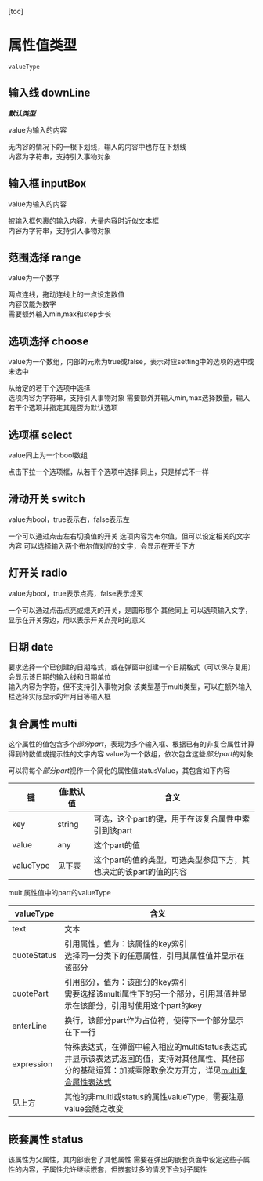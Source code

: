 [toc]

# 属性值类型

`valueType`

## 输入线 downLine

***默认类型***

value为输入的内容

无内容的情况下的一根下划线，输入的内容中也存在下划线  
内容为字符串，支持引入事物对象

## 输入框 inputBox

value为输入的内容

被输入框包裹的输入内容，大量内容时近似文本框  
内容为字符串，支持引入事物对象

## 范围选择 range

value为一个数字

两点连线，拖动连线上的一点设定数值  
内容仅能为数字  
需要额外输入min,max和step步长

## 选项选择 choose

value为一个数组，内部的元素为true或false，表示对应setting中的选项的选中或未选中

从给定的若干个选项中选择  
选项内容为字符串，支持引入事物对象
需要额外并输入min,max选择数量，输入若干个选项并指定其是否为默认选项

## 选项框 select

value同上为一个bool数组

点击下拉一个选项框，从若干个选项中选择
同上，只是样式不一样

## 滑动开关 switch

value为bool，true表示右，false表示左

一个可以通过点击左右切换值的开关
选项内容为布尔值，但可以设定相关的文字内容
可以选择输入两个布尔值对应的文字，会显示在开关下方

## 灯开关 radio

value为bool，true表示点亮，false表示熄灭

一个可以通过点击点亮或熄灭的开关，是圆形那个
其他同上
可以选项输入文字，显示在开关旁边，用以表示开关点亮时的意义

## 日期 date

要求选择一个已创建的日期格式，或在弹窗中创建一个日期格式（可以保存复用）会显示该日期的输入线和日期单位  
输入内容为字符，但不支持引入事物对象
该类型基于multi类型，可以在额外输入栏选择实际显示的年月日等输入框

## 复合属性 multi 

这个属性的值包含多个*部分part*，表现为多个输入框、根据已有的非复合属性计算得到的数值或提示性的文字内容
value为一个数组，依次包含这些*部分part*的对象

可以将每个*部分part*视作一个简化的属性值statusValue，其包含如下内容

| 键        | 值:默认值 | 含义                                                         |
| --------- | --------- | ------------------------------------------------------------ |
| key       | string    | 可选，这个part的键，用于在该复合属性中索引到该part           |
| value     | any       | 这个part的值                                                 |
| valueType | 见下表    | 这个part的值的类型，可选类型参见下方，其也决定的该part的值的内容 |

multi属性值中的part的valueType

| valueType   | 含义                                                         |
| ----------- | ------------------------------------------------------------ |
| text        | 文本                                                         |
| quoteStatus | 引用属性，值为：该属性的key索引  <br />选择同一分类下的任意属性，引用其属性值并显示在该部分 |
| quotePart   | 引用部分，值为：该部分的key索引<br />需要选择该multi属性下的另一个部分，引用其值并显示在该部分，引用时使用这个part的key |
| enterLine   | 换行，该部分part作为占位符，使得下一个部分显示在下一行       |
| expression  | 特殊表达式，在弹窗中输入相应的multiStatus表达式并显示该表达式返回的值，支持对其他属性、其他部分的基础运算：加减乘除取余次方开方，详见[multi复合属性表达式]([../../../../../功能设计\特殊表达式\multi复合属性表达式.md) |
| 见上方      | 其他的非multi或status的属性valueType，需要注意value会随之改变 |

## 嵌套属性 status 

该属性为父属性，其内部嵌套了其他属性
需要在弹出的嵌套页面中设定这些子属性的内容，子属性允许继续嵌套，但嵌套过多的情况下会对子属性

